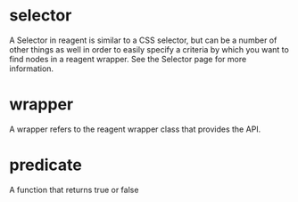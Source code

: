 # selector

A Selector in reagent is similar to a CSS selector, but can be a number of other things as well in
order to easily specify a criteria by which you want to find nodes in a reagent wrapper. See the 
Selector page for more information.

# wrapper

A wrapper refers to the reagent wrapper class that provides the API.


# predicate

A function that returns true or false
